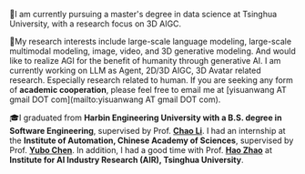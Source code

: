 👋I am currently pursuing a master's degree in data science at Tsinghua University, with a research focus on 3D AIGC.


🤔My research interests include large-scale language modeling, large-scale multimodal modeling, image, video, and 3D generative modeling. And would like to realize AGI for the benefit of humanity through generative AI.
I am currently working on LLM as Agent, 2D/3D AIGC, 3D Avatar related research. Especially research related to human.
If you are seeking any form of **academic cooperation**, please feel free to email me at [yisuanwang AT gmail DOT com](mailto:yisuanwang AT gmail DOT com).

🎓I graduated from **Harbin Engineering University with a B.S. degree in Software Engineering**, supervised by Prof. **[Chao Li](https://mohub.net/help/MoHub/UserServiceCases/Cases1.html#%E6%95%99%E5%B8%88%E4%BB%8B%E7%BB%8D)**.
I had an internship at the **Institute of Automation, Chinese Academy of Sciences**, supervised by Prof. **[Yubo Chen](https://scholar.google.com/citations?hl=en&user=9z7GPxIAAAAJ)**.
In addition, I had a good time with Prof. **[Hao Zhao](https://scholar.google.com/citations?hl=en&user=ygQznUQAAAAJ)** at **Institute for AI Industry Research (AIR), Tsinghua University**.

